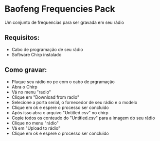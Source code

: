 # Baofeng Frequencies Pack

Um conjunto de frequencias para ser gravada em seu rádio

## Requisitos:

* Cabo de programação de seu rádio
* Software Chirp instalado

## Como gravar:

* Pluque seu rádio no pc com o cabo de prgramação
* Abra o Chirp
* Vá no menu "radio"
* Clique em "Download from radio"
* Selecione a porta serial, o fornecedor de seu rádio e o modelo
* Clique em ok e espere o processo ser concluido
* Após isso abra o arquivo "Untitled.csv" no chirp
* Copie todos os conteudo do "Untitled.csv" para a imagem do seu rádio
* Clique no menu "rádio"
* Vá em "Upload to rádio"
* Clique em ok e espere o processo ser concluido
